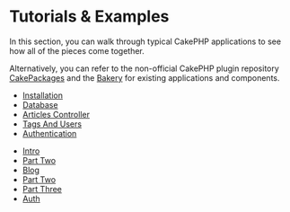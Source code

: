 # Tutorials & Examples

In this section, you can walk through typical CakePHP applications
to see how all of the pieces come together.

Alternatively, you can refer to the non-official CakePHP plugin repository
[CakePackages](https://plugins.cakephp.org/) and the
[Bakery](https://bakery.cakephp.org/) for existing applications
and components.

- [Installation](tutorials-and-examples/cms/installation.md)
- [Database](tutorials-and-examples/cms/database.md)
- [Articles Controller](tutorials-and-examples/cms/articles-controller.md)
- [Tags And Users](tutorials-and-examples/cms/tags-and-users.md)
- [Authentication](tutorials-and-examples/cms/authentication.md)

<!-- -->

- [Intro](tutorials-and-examples/bookmarks/intro.md)
- [Part Two](tutorials-and-examples/bookmarks/part-two.md)
- [Blog](tutorials-and-examples/blog/blog.md)
- [Part Two](tutorials-and-examples/blog/part-two.md)
- [Part Three](tutorials-and-examples/blog/part-three.md)
- [Auth](tutorials-and-examples/blog-auth-example/auth.md)
